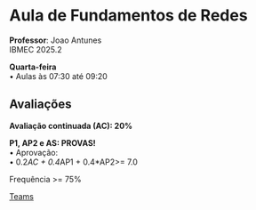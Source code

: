 # Aula de Fundamentos de Redes 
**Professor**: Joao Antunes   
IBMEC 2025.2

**Quarta-feira**  
• Aulas às 07:30 até 09:20  

## Avaliações

**Avaliação continuada (AC): 20%**    

**P1, AP2 e AS: PROVAS!**  
• Aprovação:  
• 0.2*AC + 0.4*AP1 + 0.4*AP2>= 7.0  

Frequência >= 75%  

[Teams](https://teams.microsoft.com/v2/)

